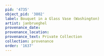 ```yaml
---
pid: '4735'
object_pid: '3802'
label: Bouquet in a Glass Vase (Washington)
artist: janbrueghel
provenance_date:
provenance_location:
provenance_text: Private Collection
collection: provenance
order: '1637'
---
```

